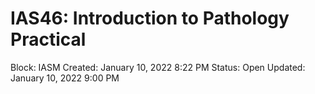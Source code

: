 # IAS46: Introduction to Pathology Practical

Block: IASM
Created: January 10, 2022 8:22 PM
Status: Open
Updated: January 10, 2022 9:00 PM